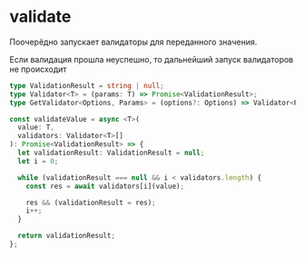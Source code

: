 # validate

Поочерёдно запускает валидаторы для переданного значения.

Если валидация прошла неуспешно, то дальнейший запуск валидаторов не происходит

```typescript
type ValidationResult = string | null;
type Validator<T> = (params: T) => Promise<ValidationResult>;
type GetValidator<Options, Params> = (options?: Options) => Validator<Params>;

const validateValue = async <T>(
  value: T,
  validators: Validator<T>[]
): Promise<ValidationResult> => {
  let validationResult: ValidationResult = null;
  let i = 0;

  while (validationResult === null && i < validators.length) {
    const res = await validators[i](value);

    res && (validationResult = res);
    i++;
  }

  return validationResult;
};
```
